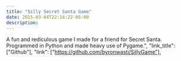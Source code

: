 ```yaml
---
title: "Silly Secret Santa Game"
date: 2015-03-04T22:14:22-05:00
description: 
---
```


A fun and rediculous game I made for a friend for Secret Santa. Programmed in Python and made heavy use of Pygame.",
        "link_title": ["Github"],
        "link": ["https://github.com/byronwasti/SillyGame"],

